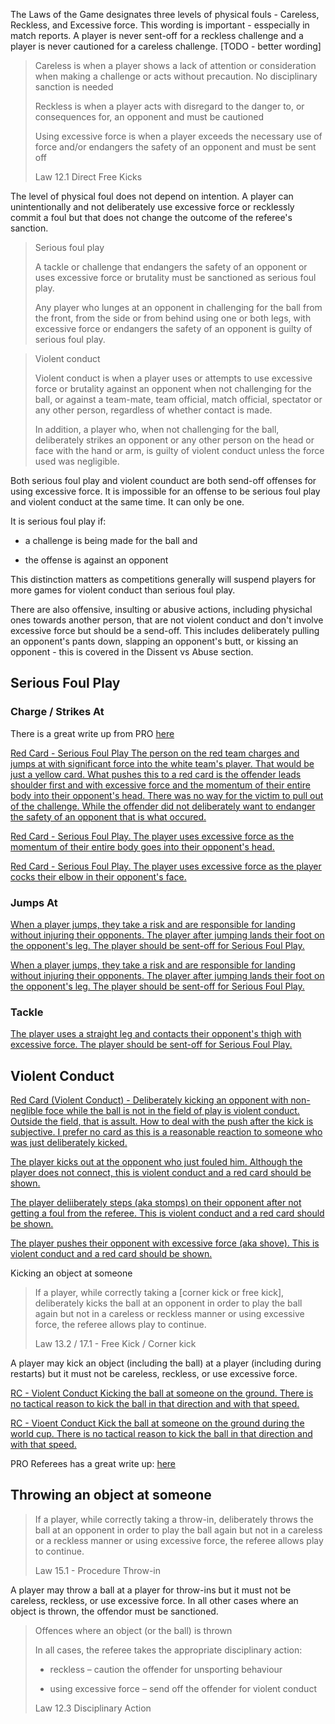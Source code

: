 The Laws of the Game designates three levels of physical fouls - Careless, Reckless, and Excessive force. This wording is important - esspecially in match reports. A player is never sent-off for a reckless challenge and a player is never cautioned for a careless challenge. [TODO - better wording]

> Careless is when a player shows a lack of attention or consideration when making a challenge or acts without precaution. No disciplinary sanction is needed
> 
> Reckless is when a player acts with disregard to the danger to, or consequences for, an opponent and must be cautioned
> 
> Using excessive force is when a player exceeds the necessary use of force and/or endangers the safety of an opponent and must be sent off
>
> Law 12.1 Direct Free Kicks

The level of physical foul does not depend on intention. A player can unintentionally and not deliberately use excessive force or recklessly commit a foul but that does not change the outcome of the referee's sanction.

> Serious foul play
> 
> A tackle or challenge that endangers the safety of an opponent or uses excessive force or brutality must be sanctioned as serious foul play.
> 
> Any player who lunges at an opponent in challenging for the ball from the front, from the side or from behind using one or both legs, with excessive force or endangers the safety of an opponent is guilty of serious foul play.

> Violent conduct
> 
> Violent conduct is when a player uses or attempts to use excessive force or brutality against an opponent when not challenging for the ball, or against a team-mate, team official, match official, spectator or any other person, regardless of whether contact is made.
> 
> In addition, a player who, when not challenging for the ball, deliberately strikes an opponent or any other person on the head or face with the hand or arm, is guilty of violent conduct unless the force used was negligible.

Both serious foul play and violent counduct are both send-off offenses for using excessive force. It is impossible for an offense to be serious foul play and violent conduct at the same time. It can only be one. 

It is serious foul play if:

- a challenge is being made for the ball and

- the offense is against an opponent 

This distinction matters as competitions generally will suspend players for more games for violent conduct than serious foul play.

There are also offensive, insulting or abusive actions, including physichal ones towards another person, that are not violent conduct and don't involve excessive force but should be a send-off. This includes deliberately pulling an opponent's pants down, slapping an opponent's butt, or kissing an opponent - this is covered in the Dissent vs Abuse section.

## Serious Foul Play

### Charge / Strikes At

There is a great write up from PRO [here](https://proreferees.com/2020/04/20/pro-insight-tool-or-weapon-challenging-with-hands-arms/)

[Red Card - Serious Foul Play The person on the red team charges and jumps at with significant force into the white team's player. That would be just a yellow card. What pushes this to a red card is the offender leads shoulder first and with excessive force and the momentum of their entire body into their opponent's head. There was no way for the victim to pull out of the challenge. While the offender did not deliberately want to endanger the safety of an opponent that is what occured.](https://youtu.be/u-y3AiAm2pI?t=269)

[Red Card - Serious Foul Play. The player uses excessive force as the momentum of their entire body goes into their opponent's head.](https://proreferees.com/2020/04/20/pro-insight-tool-or-weapon-challenging-with-hands-arms/)

[Red Card - Serious Foul Play. The player uses excessive force as the player cocks their elbow in their opponent's face.](https://youtu.be/FFf7U5FNLag?t=43)


### Jumps At

[When a player jumps, they take a risk and are responsible for landing without injuring their opponents. The player after jumping lands their foot on the opponent's leg. The player should be sent-off for Serious Foul Play.](https://www.youtube.com/watch?v=BjQ__f4JG9o)

[When a player jumps, they take a risk and are responsible for landing without injuring their opponents. The player after jumping lands their foot on the opponent's leg. The player should be sent-off for Serious Foul Play.](https://www.youtube.com/watch?v=PT0WGryPBvU)

### Tackle

[The player uses a straight leg and contacts their opponent's thigh with excessive force. The player should be sent-off for Serious Foul Play.](https://www.youtube.com/watch?v=x369hGXJVDc)

## Violent Conduct

[Red Card (Violent Conduct) - Deliberately kicking an opponent with non-neglible foce while the ball is not in the field of play is violent conduct. Outside the field, that is assult. How to deal with the push after the kick is subjective. I prefer no card as this is a reasonable reaction to someone who was just deliberately kicked.](https://youtu.be/gnfbhoNlAKw?t=107)

[The player kicks out at the opponent who just fouled him. Although the player does not connect, this is violent conduct and a red card should be shown.](https://youtu.be/2NgJxKL3fgU?t=704)

[The player deliiberately steps (aka stomps) on their opponent after not getting a foul from the referee. This is violent conduct and a red card should be shown.](https://www.youtube.com/watch?v=dfDV_bTCGUw)

[The player pushes their opponent with excessive force (aka shove). This is violent conduct and a red card should be shown.](https://www.youtube.com/watch?v=QZDr0jzt4JM)

Kicking an object at someone

> If a player, while correctly taking a [corner kick or free kick], deliberately kicks the ball at an opponent in order to play the ball again but not in a careless or reckless manner or using excessive force, the referee allows play to continue.
> 
> Law 13.2 / 17.1 - Free Kick / Corner kick

A player may kick an object (including the ball) at a player (including during restarts) but it must not be careless, reckless, or use excessive force.

[RC - Violent Conduct Kicking the ball at someone on the ground. There is no tactical reason to kick the ball in that direction and with that speed.](https://youtu.be/nDgAA3EtsBg?t=627)

[RC - Vioent Conduct Kick the ball at someone on the ground during the world cup. There is no tactical reason to kick the ball in that direction and with that speed.](https://www.youtube.com/live/Cbij3MKhdOY?feature=shared&t=5863)

PRO Referees has a great write up: [here](https://proreferees.com/2021/06/10/pro-insight-kicking-the-ball-at-an-opponent/)

## Throwing an object at someone

> If a player, while correctly taking a throw-in, deliberately throws the ball at an opponent in order to play the ball again but not in a careless or a reckless manner or using excessive force, the referee allows play to continue.
> 
> Law 15.1 - Procedure Throw-in

A player may throw a ball at a player for throw-ins but it must not be careless, reckless, or use excessive force. In all other cases where an object is thrown, the offendor must be sanctioned.

> Offences where an object (or the ball) is thrown
> 
> In all cases, the referee takes the appropriate disciplinary action:
> 
> - reckless – caution the offender for unsporting behaviour
> 
> - using excessive force – send off the offender for violent conduct
> 
> Law 12.3 Disciplinary Action
